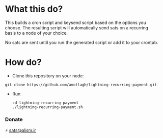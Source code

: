 # What this do?
This builds a cron script and keysend script based on the options you choose. The resulting script will automatically send sats on a recurring basis to a node of your choice.

No sats are sent until you run the generated script or add it to your crontab. 

# How do?

* Clone this repository on your node: 
  
```git clone https://github.com/amotlagh/lightning-recurring-payment.git```

* Run:
  
  ```
  cd lightning-recurring-payment
  ./lightning-recurring-payment.sh
  ```
### Donate
⚡ sats@alism.ir
